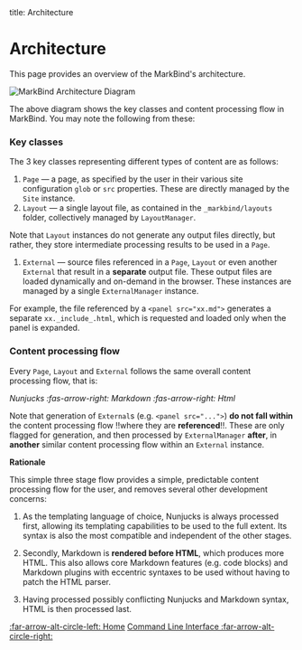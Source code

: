 <frontmatter>
  title: Architecture
</frontmatter>

# Architecture

<div class="lead mb-5">

This page provides an overview of the MarkBind's architecture.
</div>

![MarkBind Architecture Diagram]({{baseUrl}}/diagrams/architecture.png)

The above diagram shows the key classes and <popover content="The content processing flow acts on a **single** source file (`.md` / `.html`), generating output files or intermediate processing results depending on the content type.">content processing flow</popover> in MarkBind. You may note the following from these:

### Key classes

The 3 key classes representing different types of content are as follows:

1. `Page` — a page, as specified by the user in their various site configuration `glob` or `src` properties. These are directly managed by the `Site` instance.
1. `Layout` — a single layout file, as contained in the `_markbind/layouts` folder, collectively managed by `LayoutManager`.

<box type="tip" seamless>

Note that `Layout` instances do not generate any output files directly, but rather, they store intermediate processing results to be used in a `Page`.
</box>

1. `External` — source files referenced in a `Page`, `Layout` or even another `External` that result in a <tooltip content="hence the class naming `External`">**separate**</tooltip> output file. These output files are loaded dynamically and on-demand in the browser. These instances are managed by a single `ExternalManager` instance.

<box type="info" seamless>

For example, the file referenced by a `<panel src="xx.md">` generates a separate `xx._include_.html`, which is requested and loaded only when the panel is expanded.
</box>

### Content processing flow

Every `Page`, `Layout` and `External` follows the same overall content processing flow, that is:

_Nunjucks :fas-arrow-right: Markdown :fas-arrow-right: Html_

<box type="info" seamless>

Note that generation of `External`s (e.g. `<panel src="...">`) **do not fall within** the content processing flow !!where they are **referenced**!!.
These are only flagged for generation, and then processed by `ExternalManager` **after**, in **another** similar content processing flow within an `External` instance.
</box>

****Rationale****

This simple three stage flow provides a simple, predictable content processing flow for the user, and removes several other development concerns:

1. As the templating language of choice, Nunjucks is always processed first, allowing its templating capabilities to be used to the full extent.
Its syntax is also the most compatible and independent of the other stages.

2. Secondly, Markdown is **rendered before HTML**, which produces more HTML. This also allows core Markdown features (e.g. code blocks) and Markdown plugins with eccentric syntaxes to be used without having to patch the HTML parser.

3. Having processed possibly conflicting Nunjucks and Markdown syntax, HTML is then processed last.


<div class="clearfix">
  <span class="float-start"><a class="btn btn-light" href="/index.html"><md>:far-arrow-alt-circle-left: Home</md></a>
  </span>
  <span class="float-end"><a class="btn btn-light" href="./mb_cli.html">
    <md> Command Line Interface :far-arrow-alt-circle-right: </md>
    </a>
  </span>
</div>

<br>
